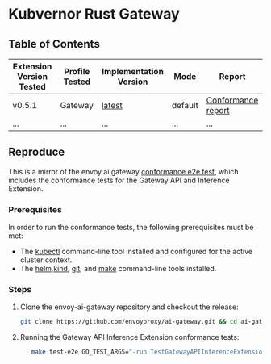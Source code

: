 # Kubvernor Rust Gateway

## Table of Contents

| Extension Version Tested | Profile Tested | Implementation Version | Mode    | Report                                                                |
|--------------------------|----------------|------------------------|---------|-----------------------------------------------------------------------|
| v0.5.1                   | Gateway        | [latest](https://github.com/envoyproxy/ai-gateway)                  | default | [Conformance report](./aigw-latest-report.yaml) |
| ...                      | ...            | ...                    | ...     | ...                                                                   |

## Reproduce

This is a mirror of the envoy ai gateway [conformance e2e test](https://github.com/envoyproxy/ai-gateway/blob/main/.github/workflows/build_and_test.yaml), which includes the conformance tests for the Gateway API and Inference Extension.

### Prerequisites

In order to run the conformance tests, the following prerequisites must be met:

- The [kubectl](https://kubernetes.io/docs/tasks/tools/) command-line tool installed and configured for the active cluster context.
- The [helm](https://github.com/helm/helm),[kind](https://kind.sigs.k8s.io), [git](https://git-scm.com/downloads), and [make](https://www.gnu.org/software/make/) command-line tools installed.

### Steps

1. Clone the envoy-ai-gateway repository and checkout the release:

   ```sh
   git clone https://github.com/envoyproxy/ai-gateway.git && cd ai-gateway
   ```

2. Running the Gateway API Inference Extension conformance tests:

   ```sh
      make test-e2e GO_TEST_ARGS="-run TestGatewayAPIInferenceExtension -v" EG_VERSION=v0.0.0-latest TEST_KEEP_CLUSTER=true
   ```
